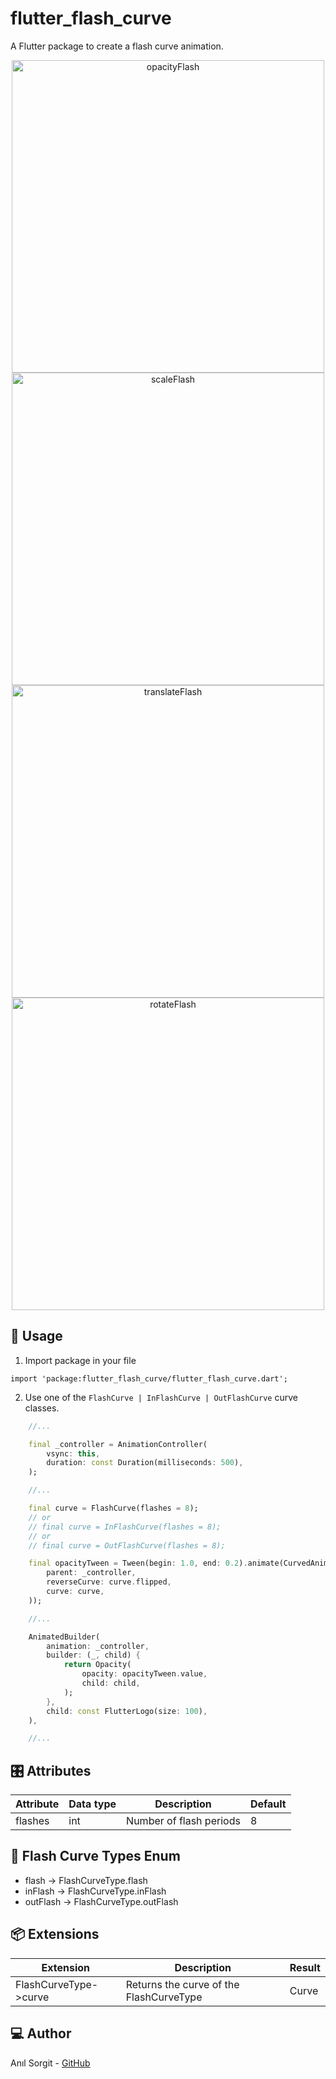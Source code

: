 ﻿# flutter_flash_curve

A Flutter package to create a flash curve animation.

<p align="center">
<img src="https://github.com/ANILSRGT/flutter_flash_curve/blob/main/example/assets/gifs/opacity_flash.gif" alt="opacityFlash" title="FlashCurveAnimType.opacity" height="500"/>
<img src="https://github.com/ANILSRGT/flutter_flash_curve/blob/main/example/assets/gifs/opacity_flash.gif" alt="scaleFlash" title="FlashCurveAnimType.scale" height="500"/>
<img src="https://github.com/ANILSRGT/flutter_flash_curve/blob/main/example/assets/gifs/opacity_flash.gif" alt="translateFlash" title="FlashCurveAnimType.translate" height="500"/>
<img src="https://github.com/ANILSRGT/flutter_flash_curve/blob/main/example/assets/gifs/opacity_flash.gif" alt="rotateFlash" title="FlashCurveAnimType.rotate" height="500"/>
</p>

## 📱 Usage

1. Import package in your file

```
import 'package:flutter_flash_curve/flutter_flash_curve.dart';
```

2. Use one of the `FlashCurve | InFlashCurve | OutFlashCurve` curve classes.

```dart
    //...

    final _controller = AnimationController(
        vsync: this,
        duration: const Duration(milliseconds: 500),
    );

    //...

    final curve = FlashCurve(flashes = 8);
    // or
    // final curve = InFlashCurve(flashes = 8);
    // or
    // final curve = OutFlashCurve(flashes = 8);

    final opacityTween = Tween(begin: 1.0, end: 0.2).animate(CurvedAnimation(
        parent: _controller,
        reverseCurve: curve.flipped,
        curve: curve,
    ));

    //...

    AnimatedBuilder(
        animation: _controller,
        builder: (_, child) {
            return Opacity(
                opacity: opacityTween.value,
                child: child,
            );
        },
        child: const FlutterLogo(size: 100),
    ),

    //...
```

## 🎛 Attributes

| Attribute | Data type | Description             | Default |
| --------- | --------- | ----------------------- | ------- |
| flashes   | int       | Number of flash periods | 8       |

## 🎨 Flash Curve Types Enum

- flash -> FlashCurveType.flash
- inFlash -> FlashCurveType.inFlash
- outFlash -> FlashCurveType.outFlash

## 📦 Extensions

| Extension             | Description                             | Result |
| --------------------- | --------------------------------------- | ------ |
| FlashCurveType->curve | Returns the curve of the FlashCurveType | Curve  |

## 💻 Author

Anıl Sorgit - [GitHub](https://github.com/ANILSRGT)
